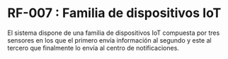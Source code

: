 # RF-007 : Familia de dispositivos IoT

El sistema dispone de una familia de dispositivos IoT compuesta por tres sensores en los que el primero envía información al segundo y este al tercero que finalmente lo envía al centro de notificaciones.
